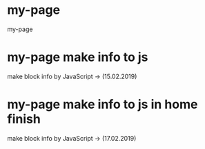 # my-page
my-page
# my-page make info to js
make block info by JavaScript -> (15.02.2019)
# my-page make info to js in home finish
make block info by JavaScript -> (17.02.2019)

